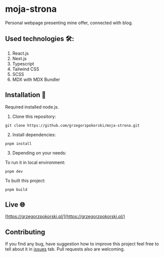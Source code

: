 # moja-strona

Personal webpage presenting mine offer, connected with blog.

## Used technologies 🛠️:

1. React.js
2. Next.js
3. Typescript
4. Tailwind CSS
5. SCSS
6. MDX with MDX Bundler

## Installation 👷

Required installed node.js.

1. Clone this repository:

```
git clone https://github.com/grzegorzpokorski/moja-strona.git
```

2. Install dependencies:

```
pnpm install
```

3. Depending on your needs:

To run it in local environment:

```
pnpm dev
```

To built this project:

```
pnpm build
```

## Live 🌐

[https://grzegorzpokorski.pl/](https://grzegorzpokorski.pl/)

<!--
## Some screenshots:

![](/mockups/start.png?raw=true "Home page")

![](/mockups/page.png?raw=true "Single page")

![](/mockups/blog.png?raw=true "Blog archive")

![](/mockups/pricing.png?raw=true "Pricing page")

![](/mockups/offer.png?raw=true "Offer page")

![](/mockups/single.png?raw=true "Single article page") -->

## Contributing

If you find any bug, have suggestion how to improve this project feel free to tell about it in [issues](https://github.com/grzegorzpokorski/grzegorzpokorski.pl/issues) tab. Pull requests also are welcoming.
